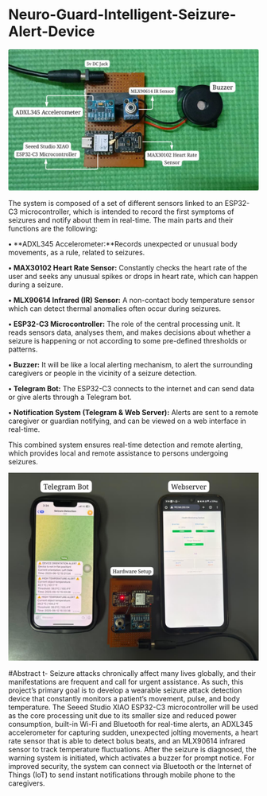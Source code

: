 # Neuro-Guard-Intelligent-Seizure-Alert-Device

![Hardware](https://github.com/jananinagarajan0717/Neuro-Guard-Intelligent-Seizure-Alert-Device/blob/main/Hardware.png)

The system is composed of a set of different sensors linked to an ESP32-C3 microcontroller, which is intended to record the first symptoms of seizures and notify about them in real-time. The main parts and their functions are the following:

**•**	**ADXL345 Accelerometer:**Records unexpected or unusual body movements, as a rule, related to seizures.

**•**	 **MAX30102 Heart Rate Sensor:** Constantly checks the heart rate of the user and seeks any unusual spikes or drops in heart rate, which can happen during a seizure.

**•**	**MLX90614 Infrared (IR) Sensor:** A non-contact body temperature sensor which can detect thermal anomalies often occur during seizures.

**•** **ESP32-C3 Microcontroller:** The role of the central processing unit. It reads sensors data, analyses them, and makes decisions about whether a seizure is happening or not according to some pre-defined thresholds or patterns.

**•** **Buzzer:** It will be like a local alerting mechanism, to alert the surrounding caregivers or people in the vicinity of a seizure detection.

**•**	**Telegram Bot:** The ESP32-C3 connects to the internet and can send data or give alerts through a Telegram bot.

**•**	**Notification System (Telegram & Web Server):** Alerts are sent to a remote caregiver or guardian notifying, and can be viewed on a web interface in real-time.

This combined system ensures real-time detection and remote alerting, which provides local and remote assistance to persons undergoing seizures.

![Bot&Webpage](https://github.com/jananinagarajan0717/Neuro-Guard-Intelligent-Seizure-Alert-Device/blob/main/TelegramBot%26Webpage.jpeg)

#Abstract
t- Seizure attacks chronically affect many lives globally, and their manifestations are frequent and call for urgent assistance. As such, this project’s primary goal is to develop a wearable seizure attack detection device that constantly monitors a patient’s movement, pulse, and body temperature. The Seeed Studio XIAO ESP32-C3 microcontroller will be used as the core processing unit due to its smaller size and reduced power consumption, built-in Wi-Fi and Bluetooth for real-time alerts, an ADXL345 accelerometer for capturing sudden, unexpected jolting movements, a heart rate sensor that is able to detect bolus beats, and an MLX90614 infrared sensor to track temperature fluctuations. After the seizure is diagnosed, the warning system is initiated, which activates a buzzer for prompt notice. For improved security, the system can connect via Bluetooth or the Internet of Things (IoT) to send instant notifications through mobile phone to the caregivers.
